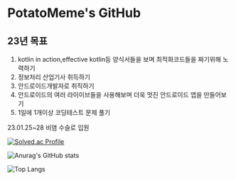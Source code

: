 PotatoMeme's GitHub
==================

## 23년 목표

1. kotlin in action,effective kotlin등 양식서들을 보며 최적화코드들을 짜기위해 노력하기
2. 정보처리 산업기사 취득하기
3. 안드로이드개발자로 취직하기
4. 안드로이드의 여러 라이이브들을 사용해보며 더욱 멋진 안드로이드 앱을 만들어보기
5. 1일에 1개이상 코딩테스트 문제 풀기

23.01.25~28 비염 수슬로 입원


[![Solved.ac Profile](http://mazassumnida.wtf/api/v2/generate_badge?boj=kshk0897)](https://solved.ac/kshk0897/)

![Anurag's GitHub stats](https://github-readme-stats.vercel.app/api?username=PotatoMeme&show_icons=true&theme=radical)

![Top Langs](https://github-readme-stats.vercel.app/api/top-langs/?username=PotatoMeme&layout=compact&theme=tokyonight)
